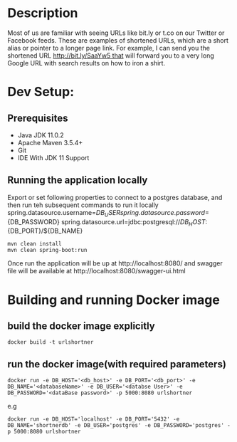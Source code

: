 # Description
Most of us are familiar with seeing URLs like bit.ly or t.co on our Twitter or Facebook feeds. These are examples of shortened URLs, which are a short alias or pointer to a longer page link. For example, I can send you the shortened URL http://bit.ly/SaaYw5 that will forward you to a very long Google URL with search results on how to iron a shirt.

# Dev Setup:
## Prerequisites
* Java JDK 11.0.2
* Apache Maven 3.5.4+
* Git
* IDE With JDK 11 Support


## Running the application locally
Export or set following properties to connect to a postgres database, and then run teh subsequent commands to run it locally
spring.datasource.username=${DB_USER}
spring.datasource.password=${DB_PASSWORD}
spring.datasource.url=jdbc:postgresql://${DB_HOST}:${DB_PORT}/${DB_NAME}

```
mvn clean install
mvn clean spring-boot:run
```
Once run the application will be up at http://localhost:8080/ and swagger file will be available at http://localhost:8080/swagger-ui.html

# Building and running Docker image
## build the docker image explicitly
```
docker build -t urlshortner
```
## run the docker image(with required parameters)
```
docker run -e DB_HOST='<db_host>' -e DB_PORT='<db_port>' -e DB_NAME='<databaseName>' -e DB_USER='<databse User>' -e DB_PASSWORD='<dataBase password>' -p 5000:8080 urlshortner
```
e.g
```
docker run -e DB_HOST='localhost' -e DB_PORT='5432' -e DB_NAME='shortnerdb' -e DB_USER='postgres' -e DB_PASSWORD='postgres' -p 5000:8080 urlshortner

```
